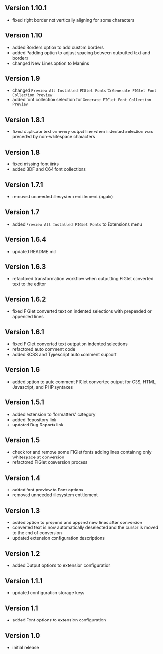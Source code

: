 ## Version 1.10.1
- fixed right border not vertically aligning for some characters

## Version 1.10
- added Borders option to add custom borders
- added Padding option to adjust spacing between outputted text and borders
- changed New Lines option to Margins

## Version 1.9
- changed `Preview All Installed FIGlet Fonts` to `Generate FIGlet Font Collection Preview`
- added font collection selection for `Generate FIGlet Font Collection Preview`

## Version 1.8.1
- fixed duplicate text on every output line when indented selection was preceded by non-whitespace characters

## Version 1.8
- fixed missing font links
- added BDF and C64 font collections

## Version 1.7.1
- removed unneeded filesystem entitlement (again)

## Version 1.7
- added `Preview All Installed FIGlet Fonts` to Extensions menu

## Version 1.6.4
- updated README.md

## Version 1.6.3
- refactored transformation workflow when outputting FIGlet converted text to the editor

## Version 1.6.2
- fixed FIGlet converted text on indented selections with prepended or appended lines

## Version 1.6.1
- fixed FIGlet converted text output on indented selections
- refactored auto comment code
- added SCSS and Typescript auto comment support

## Version 1.6
- added option to auto comment FIGlet converted output for CSS, HTML, Javascript, and PHP syntaxes

## Version 1.5.1
- added extension to 'formatters' category
- added Repository link
- updated Bug Reports link

## Version 1.5
- check for and remove some FIGlet fonts adding lines containing only whitespace at conversion
- refactored FIGlet conversion process

## Version 1.4
- added font preview to Font options
- removed unneeded filesystem entitlement

## Version 1.3
- added option to prepend and append new lines after conversion
- converted text is now automatically deselected and the cursor is moved to the end of conversion
- updated extension configuration descriptions

## Version 1.2
- added Output options to extension configuration

## Version 1.1.1
- updated configuration storage keys

## Version 1.1
- added Font options to extension configuration

## Version 1.0
- initial release
